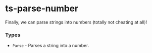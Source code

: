 # ts-parse-number

Finally, we can parse strings into numbers (totally not cheating at all)!

### Types

- `Parse` - Parses a string into a number.
